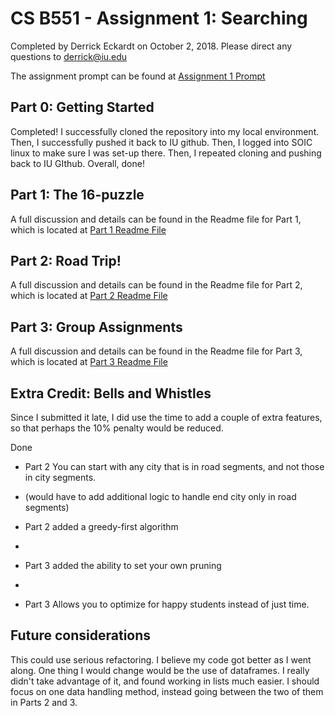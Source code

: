 # CS B551 - Assignment 1: Searching

Completed by Derrick Eckardt on October 2, 2018.  Please direct any questions to [derrick@iu.edu](mailto:derrick@iu.edu)

The assignment prompt can be found at [Assignment 1 Prompt](https://github.iu.edu/cs-b551-fa2018/derrick-a1/blob/master/a1-v2.pdf)

## Part 0: Getting Started

Completed!  I successfully cloned the repository into my local environment.  Then, I successfully pushed it back to IU github.  Then, I logged into SOIC linux to make sure I was set-up there.  Then, I repeated cloning and pushing back to IU GIthub.  Overall, done!

## Part 1: The 16-puzzle

A full discussion and details can be found in the Readme file for Part 1, which is located at [Part 1 Readme File](https://github.iu.edu/cs-b551-fa2018/derrick-a1/tree/master/part1)

## Part 2: Road Trip!

A full discussion and details can be found in the Readme file for Part 2, which is located at [Part 2 Readme File](https://github.iu.edu/cs-b551-fa2018/derrick-a1/tree/master/part2)

## Part 3: Group Assignments

A full discussion and details can be found in the Readme file for Part 3, which is located at [Part 3 Readme File](https://github.iu.edu/cs-b551-fa2018/derrick-a1/tree/master/part3)

## Extra Credit: Bells and Whistles

Since I submitted it late, I did use the time to add a couple of extra features, so that perhaps the 10% penalty would be reduced.

Done
- Part 2 You can start with any city that is in road segments, and not those in city segments.
- 
  (would have to add additional logic to handle end city only in road segments)

- Part 2 added a greedy-first algorithm
- 
- Part 3 added the ability to set your own pruning
- 
- Part 3 Allows you to optimize for happy students instead of just time.

## Future considerations

This could use serious refactoring.  I believe my code got better as I went along.  One thing I would change would be the use of dataframes.  I really didn't take advantage of it, and found working in lists much easier.  I should focus on one data handling method, instead going between the two of them in Parts 2 and 3.